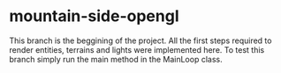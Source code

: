 # mountain-side-opengl

This branch is the beggining of the project. All the first steps required to render entities, terrains and lights were implemented here.
To test this branch simply run the main method in the MainLoop class.
